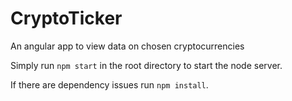 # CryptoTicker
An angular app to view data on chosen cryptocurrencies

Simply run `npm start` in the root directory to start the node server. 

If there are dependency issues run `npm install`.
